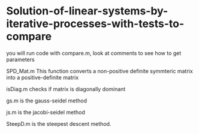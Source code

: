 # Solution-of-linear-systems-by-iterative-processes-with-tests-to-compare

you will run code with compare.m, look at comments to see how to get parameters

SPD_Mat.m This function converts a non-positive definite symmteric matrix into a positive-definite matrix

isDiag.m checks if matrix is diagonally dominant

gs.m is the gauss-seidel method

js.m is the jacobi-seidel method

SteepD.m is the steepest descent method.
